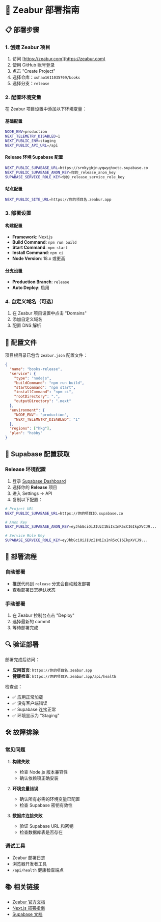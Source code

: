 # 🚀 Zeabur 部署指南

## 📋 部署步骤

### **1. 创建 Zeabur 项目**

1. 访问 [https://zeabur.com](https://zeabur.com)
2. 使用 GitHub 账号登录
3. 点击 "Create Project"
4. 选择仓库：`xuhao1611035709/books`
5. 选择分支：`release`

### **2. 配置环境变量**

在 Zeabur 项目设置中添加以下环境变量：

#### **基础配置**
```bash
NODE_ENV=production
NEXT_TELEMETRY_DISABLED=1
NEXT_PUBLIC_ENV=staging
NEXT_PUBLIC_API_URL=/api
```

#### **Release 环境 Supabase 配置**
```bash
NEXT_PUBLIC_SUPABASE_URL=https://srnkygbjnuyqwyqhoctc.supabase.co
NEXT_PUBLIC_SUPABASE_ANON_KEY=你的_release_anon_key
SUPABASE_SERVICE_ROLE_KEY=你的_release_service_role_key
```

#### **站点配置**
```bash
NEXT_PUBLIC_SITE_URL=https://你的项目名.zeabur.app
```

### **3. 部署设置**

#### **构建配置**
- **Framework**: Next.js
- **Build Command**: `npm run build`
- **Start Command**: `npm start`
- **Install Command**: `npm ci`
- **Node Version**: 18.x 或更高

#### **分支设置**
- **Production Branch**: `release`
- **Auto Deploy**: 启用

### **4. 自定义域名（可选）**

1. 在 Zeabur 项目设置中点击 "Domains"
2. 添加自定义域名
3. 配置 DNS 解析

## 🔧 配置文件

项目根目录已包含 `zeabur.json` 配置文件：

```json
{
  "name": "books-release",
  "service": {
    "type": "nodejs",
    "buildCommand": "npm run build",
    "startCommand": "npm start",
    "installCommand": "npm ci",
    "rootDirectory": ".",
    "outputDirectory": ".next"
  },
  "environment": {
    "NODE_ENV": "production",
    "NEXT_TELEMETRY_DISABLED": "1"
  },
  "regions": ["hkg"],
  "plan": "hobby"
}
```

## 📝 Supabase 配置获取

### **Release 环境配置**

1. 登录 [Supabase Dashboard](https://supabase.com/dashboard)
2. 选择你的 **Release** 项目
3. 进入 Settings → API
4. 复制以下配置：

```bash
# Project URL
NEXT_PUBLIC_SUPABASE_URL=https://你的项目ID.supabase.co

# Anon Key
NEXT_PUBLIC_SUPABASE_ANON_KEY=eyJhbGciOiJIUzI1NiIsInR5cCI6IkpXVCJ9...

# Service Role Key
SUPABASE_SERVICE_ROLE_KEY=eyJhbGciOiJIUzI1NiIsInR5cCI6IkpXVCJ9...
```

## 🚀 部署流程

### **自动部署**
- 推送代码到 `release` 分支会自动触发部署
- 查看部署日志确认状态

### **手动部署**
1. 在 Zeabur 控制台点击 "Deploy"
2. 选择最新的 commit
3. 等待部署完成

## 🔍 验证部署

部署完成后访问：
- **应用首页**: `https://你的项目名.zeabur.app`
- **健康检查**: `https://你的项目名.zeabur.app/api/health`

检查点：
- ✅ 应用正常加载
- ✅ 没有客户端错误
- ✅ Supabase 连接正常
- ✅ 环境显示为 "Staging"

## 🛠️ 故障排除

### **常见问题**

1. **构建失败**
   - 检查 Node.js 版本兼容性
   - 确认依赖项正确安装

2. **环境变量错误**
   - 确认所有必需的环境变量已配置
   - 检查 Supabase 密钥有效性

3. **数据库连接失败**
   - 验证 Supabase URL 和密钥
   - 检查数据库表是否存在

### **调试工具**
- Zeabur 部署日志
- 浏览器开发者工具
- `/api/health` 健康检查端点

## 📚 相关链接

- [Zeabur 官方文档](https://zeabur.com/docs)
- [Next.js 部署指南](https://nextjs.org/docs/deployment)
- [Supabase 文档](https://supabase.com/docs) 